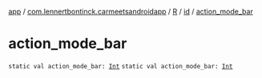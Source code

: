 [app](../../../index.md) / [com.lennertbontinck.carmeetsandroidapp](../../index.md) / [R](../index.md) / [id](index.md) / [action_mode_bar](./action_mode_bar.md)

# action_mode_bar

`static val action_mode_bar: `[`Int`](https://kotlinlang.org/api/latest/jvm/stdlib/kotlin/-int/index.html)
`static val action_mode_bar: `[`Int`](https://kotlinlang.org/api/latest/jvm/stdlib/kotlin/-int/index.html)